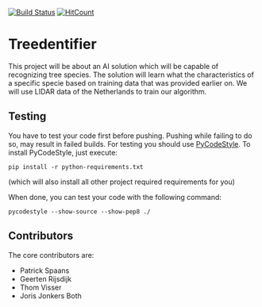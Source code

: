 [![Build Status](https://travis-ci.org/JorisJoBo/treedentifier.svg?branch=master)](https://travis-ci.org/JorisJoBo/treedentifier)
[![HitCount](http://hits.dwyl.io/JorisJoBo/treedentifier.svg)](http://hits.dwyl.io/JorisJoBo/treedentifier)

# Treedentifier
This project will be about an AI solution which will be capable of recognizing
tree species. The solution will learn what the characteristics of a specific specie
based on training data that was provided earlier on. We will use LIDAR data of the Netherlands
to train our algorithm.

## Testing
You have to test your code first before pushing. Pushing while failing to do so, may result in failed builds.
For testing you should use [PyCodeStyle](https://github.com/PyCQA/pycodestyle).
To install PyCodeStyle, just execute:
```
pip install -r python-requirements.txt
```
(which will also install all other project required requirements for you)

When done, you can test your code with the following command:
```
pycodestyle --show-source --show-pep8 ./
```

## Contributors
The core contributors are:
- Patrick Spaans
- Geerten Rijsdijk
- Thom Visser
- Joris Jonkers Both
